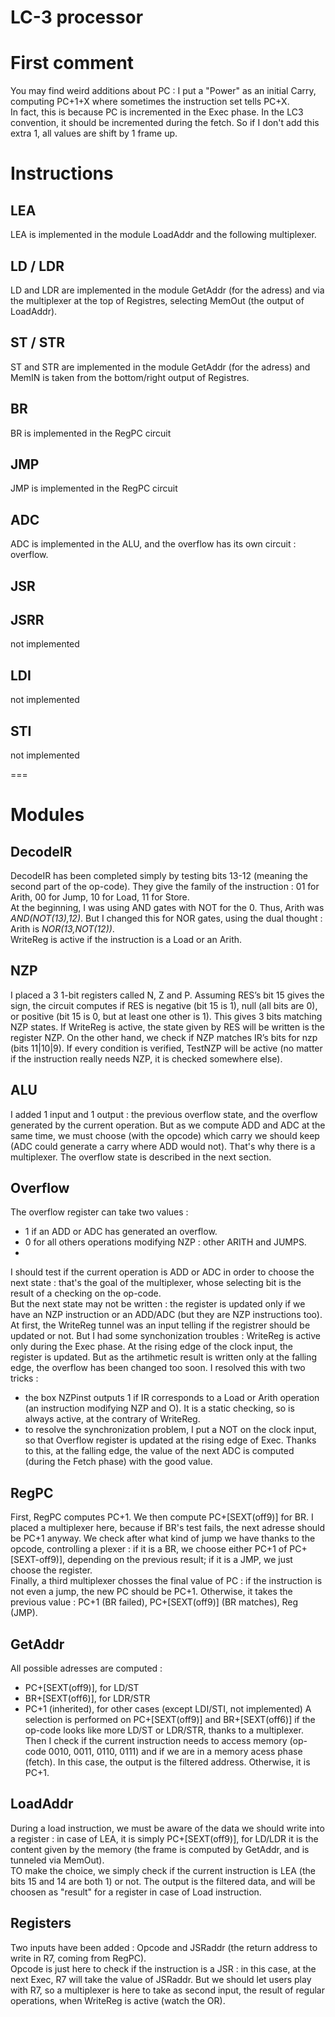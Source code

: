 LC-3 processor
===

# First comment

You may find weird additions about PC : I put a "Power" as an initial Carry, computing PC+1+X where sometimes the instruction set tells PC+X.  
In fact, this is because PC is incremented in the Exec phase. In the LC3 convention, it should be incremented during the fetch. So if I don't add this extra 1, all values are shift by 1 frame up.  

# Instructions

## LEA

LEA is implemented in the module LoadAddr and the following multiplexer.

## LD / LDR

LD and LDR are implemented in the module GetAddr (for the adress) and via the multiplexer at the top of Registres, selecting MemOut (the output of LoadAddr).

## ST / STR

ST and STR are implemented in the module GetAddr (for the adress) and MemIN is taken from the bottom/right output of Registres.

## BR

BR is implemented in the RegPC circuit

## JMP

JMP is implemented in the RegPC circuit

## ADC

ADC is implemented in the ALU, and the overflow has its own circuit : overflow.

## JSR

## JSRR

not implemented

## LDI

not implemented

## STI

not implemented

===

# Modules

## DecodeIR

DecodeIR has been completed simply by testing bits 13-12 (meaning the second part of the op-code). They give the family of the instruction : 01 for Arith, 00 for Jump, 10 for Load, 11 for Store.    
At the beginning, I was using AND gates with NOT for the 0. Thus, Arith was   
*AND(NOT(13),12)*. But I changed this for NOR gates, using the dual thought : Arith is *NOR(13,NOT(12))*.    
WriteReg is active if the instruction is a Load or an Arith.

## NZP

I placed a 3 1-bit registers called N, Z and P.
Assuming RES’s bit 15 gives the sign, the circuit computes if RES is negative (bit 15 is 1), null (all bits are 0), or positive (bit 15 is 0, but at least one other is 1). This gives 3 bits matching NZP states. If WriteReg is active, the state given by RES will be written is the register NZP. 
On the other hand, we check if NZP matches IR’s bits for nzp (bits 11|10|9). If every condition is verified, TestNZP will be active (no matter if the instruction really needs NZP, it is checked somewhere else).

## ALU

I added 1 input and 1 output : the previous overflow state, and the overflow generated by the current operation. But as  we compute ADD and ADC at the same time, we must choose (with the opcode) which carry we should keep (ADC could generate a carry where ADD would not). That's why there is a multiplexer. The overflow state is described in the next section.

## Overflow

The overflow register can take two values : 

* 1 if an ADD or ADC has generated an overflow.
* 0 for all others operations modifying NZP : other ARITH and JUMPS.
* 
I should test if the current operation is ADD or ADC in order to choose the next state : that's the goal of the multiplexer, whose selecting bit is the result of a checking on the op-code.  
But the next state may not be written : the register is updated only if we have an NZP instruction or an ADD/ADC (but they are NZP instructions too).  
At first, the WriteReg tunnel was an input telling if the registrer should be updated or not. But I had some synchonization troubles : WriteReg is active only during the Exec phase. At the rising edge of the clock input, the register is updated. But as the artihmetic result is written only at the falling edge, the overflow has been changed too soon. I resolved this with two tricks : 

- the box NZPinst outputs 1 if IR corresponds to a Load or Arith operation (an instruction modifying NZP and O). It is a static checking, so is always active, at the contrary of WriteReg.
- to resolve the synchronization problem, I put a NOT on the clock input, so that Overflow register is updated at the rising edge of Exec. Thanks to this, at the falling edge, the value of the next ADC is computed (during the Fetch phase) with the good value.

## RegPC 

First, RegPC computes PC+1. We then compute PC+[SEXT(off9)] for BR. I placed a multiplexer here, because if BR's test fails, the next adresse should be PC+1 anyway. 
We check after what kind of jump we have thanks to the opcode, controlling a plexer : if it is a BR, we choose either PC+1 of PC+[SEXT-off9)], depending on the previous result; if it is a JMP, we just choose the register.  
Finally, a third multiplexer chosses the final value of PC : if the instruction is not even a jump, the new PC should be PC+1. Otherwise, it takes the previous value : PC+1 (BR failed), PC+[SEXT(off9)] (BR matches), Reg (JMP).

## GetAddr

All possible adresses are computed :   
* PC+[SEXT(off9)], for LD/ST
* BR+[SEXT(off6)], for LDR/STR
* PC+1 (inherited), for other cases (except LDI/STI, not implemented)
A selection is performed on PC+[SEXT(off9)] and BR+[SEXT(off6)] if the op-code looks like more LD/ST or LDR/STR, thanks to a multiplexer. Then I check if the current instruction needs to access memory (op-code 0010, 0011, 0110, 0111) and if we are in a memory acess phase (fetch). In this case, the output is the filtered address. Otherwise, it is PC+1.

## LoadAddr

During a load instruction, we must be aware of the data we should write into a register : in case of LEA, it is simply PC+[SEXT(off9)], for LD/LDR it is the content given by the memory (the frame is computed by GetAddr, and is tunneled via MemOut).  
TO make the choice, we simply check if the current instruction is LEA (the bits 15 and 14 are both 1) or not. The output is the filtered data, and will be choosen as "result" for a register in case of Load instruction.

## Registers

Two inputs have been added : Opcode and JSRaddr (the return address to write in R7, coming from RegPC).  
Opcode is just here to check if the instruction is a JSR : in this case, at the next Exec, R7 will take the value of JSRaddr. 
But we should let users play with R7, so a multiplexer is here to take as second input, the result of regular operations, when WriteReg is active (watch the OR). 
